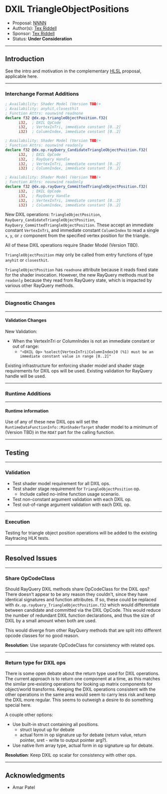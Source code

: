 <!-- {% raw %} -->

# DXIL TriangleObjectPositions

* Proposal: [NNNN](NNNN-triangle-object-positions.md)
* Author(s): [Tex Riddell](https://github.com/tex3d)
* Sponsor: [Tex Riddell](https://github.com/tex3d)
* Status: **Under Consideration**

---

## Introduction

See the intro and motivation in the complementary [HLSL](NNNN-dxil-triangle-object-positions.md) proposal, applicable here.

---

### Interchange Format Additions

```llvm
; Availability: Shader Model (Version TBD)+
; Availability: anyhit,closesthit
; Function Attrs: nounwind readnone
declare f32 @dx.op.triangleObjectPosition.f32(
      i32,  ; DXIL OpCode
      i32,  ; VertexInTri, immediate constant [0..2]
      i32)  ; ColumnIndex, immediate constant [0..2]

; Availability: Shader Model (Version TBD)+
; Function Attrs: nounwind readonly
declare f32 @dx.op.rayQuery_CandidateTriangleObjectPosition.f32(
      i32,  ; DXIL OpCode
      i32,  ; RayQuery Handle
      i32,  ; VertexInTri, immediate constant [0..2]
      i32)  ; ColumnIndex, immediate constant [0..2]

; Availability: Shader Model (Version TBD)+
; Function Attrs: nounwind readonly
declare f32 @dx.op.rayQuery_CommittedTriangleObjectPosition.f32(
      i32,  ; DXIL OpCode
      i32,  ; RayQuery Handle
      i32,  ; VertexInTri, immediate constant [0..2]
      i32)  ; ColumnIndex, immediate constant [0..2]
```

New DXIL operations: `TriangleObjectPosition`,
`RayQuery_CandidateTriangleObjectPosition`,
`RayQuery_CommittedTriangleObjectPosition`.
These accept an immediate constant `VertexInTri`, and immediate constant
`ColumnIndex` to read a single `x`, `y`, or `z` component from the specified
vertex position for the triangle.

All of these DXIL operations require Shader Model (Version TBD).

`TriangleObjectPosition` may only be called from entry functions of type
`anyhit` or `closesthit`.

`TriangleObjectPosition` has `readnone` attribute because it reads fixed state
for the shader invocation.
However, the new RayQuery methods must be `readonly` because they read from
RayQuery state, which is impacted by various other RayQuery methods.

---

### Diagnostic Changes

---

#### Validation Changes

New Validation:

* When the VertexInTri or ColumnIndex is not an immediate constant or out of
  range:
  * `"<DXIL Op> %select{VertexInTri|ColumnIndex}0 (%1) must be an immediate constant value in range [0..2]"`

Existing infrastructure for enforcing shader model and shader stage
requirements for DXIL ops will be used.
Existing validation for RayQuery handle will be used.

---

### Runtime Additions

---

#### Runtime information

Use of any of these new DXIL ops will set the
`RuntimeDataFunctionInfo::MinShaderTarget` shader model to a minimum of (Version TBD) in
the `RDAT` part for the calling function.

---

## Testing

---

### Validation

* Test shader model requirement for all DXIL ops.
* Test shader stage requirement for `TriangleObjectPosition` op.
  * Include called no-inline function usage scenario.
* Test non-constant argument validation with each DXIL op.
* Test out-of-range argument validation with each DXIL op.

---

### Execution

Testing for triangle object position operations will be added to the existing
Raytracing HLK tests.

---

## Resolved Issues

---

### Share OpCodeClass

Should RayQuery DXIL methods share OpCodeClass for the DXIL ops?
There doesn't appear to be any reason they couldn't, since they have identical
signatures and function attributes.  If so, these could be replaced with
`dx.op.rayQuery_TriangleObjectPosition.f32` which would differentiate between
candidate and committed via the DXIL OpCode.  This would reduce the number of
redundant DXIL function declarations, and thus the size of DXIL by a small
amount when both are used.

This would diverge from other RayQuery methods that are split into different
opcode classes for no good reason.

**Resolution**: Use separate OpCodeClass for consistency with related ops.

---

### Return type for DXIL ops

There is some open debate about the return type used for DXIL operations.
The current approach is to return one component at a time, as this matches the
similar pre-existing operations for looking up matrix components for
object/world transforms.  Keeping the DXIL operations consistent with the other
operations in the same area would seem to carry less risk and keep the DXIL
more regular.  This seems to outweigh a desire to do something special here.

A couple other options:

* Use built-in struct containing all positions.
  * struct layout up for debate
  * actual form in op signature up for debate (return value, return pointer, sret - write to output pointer arg?).
* Use native llvm array type, actual form in op signature up for debate.

**Resolution**: Keep DXIL op scalar for consistency with other ops.

---

## Acknowledgments

* Amar Patel

<!-- External References -->

[dxr-tri-obj-pos]: <https://github.com/microsoft/DirectX-Specs/blob/master/d3d/Raytracing.md#triangleobjectposition> "TriangleObjectPositions"
[dxr-rq-can-tri-obj-pos]: <https://github.com/microsoft/DirectX-Specs/blob/master/d3d/Raytracing.md#rayquery-candidatetriangleobjectposition> "RayQuery CandidateTriangleObjectPositions"
[dxr-rq-com-tri-obj-pos]: <https://github.com/microsoft/DirectX-Specs/blob/master/d3d/Raytracing.md#rayquery-committedtriangleobjectposition> "RayQuery CommittedTriangleObjectPositions"
[dxr-anyhit]: <https://github.com/microsoft/DirectX-Specs/blob/master/d3d/Raytracing.md#any-hit-shader> "AnyHit Shader"
[dxr-closesthit]: <https://github.com/microsoft/DirectX-Specs/blob/master/d3d/Raytracing.md#closest-hit-shader> "ClosestHit Shader"
[dxr-build-flags]: <https://github.com/microsoft/DirectX-Specs/blob/master/d3d/Raytracing.md#d3d12_raytracing_acceleration_structure_build_flags> "D3D12_RAYTRACING_ACCELERATION_STRUCTURE_BUILD_FLAGS"
[dxr-hitkind]: <https://github.com/microsoft/DirectX-Specs/blob/master/d3d/Raytracing.md#hitkind> "HitKind()"
[dxr-rq-can-type]: <https://github.com/microsoft/DirectX-Specs/blob/master/d3d/Raytracing.md#rayquery-candidatetype> "RayQuery CandidateType"
[dxr-rq-com-status]: <https://github.com/microsoft/DirectX-Specs/blob/master/d3d/Raytracing.md#rayquery-committedstatus> "RayQuery CommittedStatus"

<!-- {% endraw %} -->
